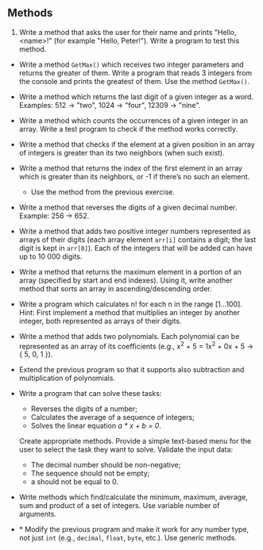 ## Methods

1. Write a method that asks the user for their name and prints "Hello, &lt;name&gt;!" (for example "Hello, Peter!"). Write a program to test this method.
* Write a method `GetMax()` which receives two integer parameters and returns the greater of them. Write a program that reads 3 integers from the console and prints the greatest of them. Use the method `GetMax()`.
* Write a method which returns the last digit of a given integer as a word. Examples: 512 -> "two", 1024 -> "four", 12309 -> "nine".
* Write a method which counts the occurrences of a given integer in an array. Write a test program to check if the method works correctly.
* Write a method that checks if the element at a given position in an array of integers is greater than its two neighbors (when such exist).
* Write a method that returns the index of the first element in an array which is greater than its neighbors, or -1 if there’s no such an element.
    * Use the method from the previous exercise.
* Write a method that reverses the digits of a given decimal number. Example: 256 -> 652.
* Write a method that adds two positive integer numbers represented as arrays of their digits (each array element `arr[i]` contains a digit; the last digit is kept in `arr[0]`). Each of the integers that will be added can have up to 10 000 digits.
* Write a method that returns the maximum element in a portion of an array (specified by start and end indexes). Using it, write another method that sorts an array in ascending/descending order.
* Write a program which calculates n! for each n in the range [1...100]. Hint: First implement a method that multiplies an integer by another integer, both represented as arrays of their digits.
* Write a method that adds two polynomials. Each polynomial can be represented as an array of its coefficients (e.g., x<sup>2</sup> + 5 = 1x<sup>2</sup> + 0x + 5 -> { 5, 0, 1 }).
* Extend the previous program so that it supports also subtraction and multiplication of polynomials.
* Write a program that can solve these tasks:
    * Reverses the digits of a number;
    * Calculates the average of a sequence of integers;
    * Solves the linear equation _a * x + b = 0_.

  Create appropriate methods. Provide a simple text-based menu for the user to select the task they want to solve. Validate the input data:
    * The decimal number should be non-negative;
    * The sequence should not be empty;
    * a should not be equal to 0.
* Write methods which find/calculate the minimum, maximum, average, sum and product of a set of integers. Use variable number of arguments.
* \* Modify the previous program and make it work for any number type, not just `int` (e.g., `decimal`, `float`, `byte`, etc.). Use generic methods.
